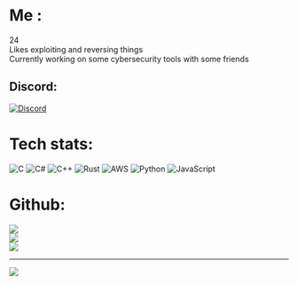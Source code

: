 # Me :
24<br>Likes exploiting and reversing things<br>Currently working on some cybersecurity tools with some friends <br>


## Discord:
[![Discord](https://img.shields.io/badge/Discord-%237289DA.svg?logo=discord&logoColor=white)](https://discord.gg/https://www.discprd.gg/cordreapers) 

# Tech stats:
![C](https://img.shields.io/badge/c-%2300599C.svg?style=for-the-badge&logo=c&logoColor=white) ![C#](https://img.shields.io/badge/c%23-%23239120.svg?style=for-the-badge&logo=c-sharp&logoColor=white) ![C++](https://img.shields.io/badge/c++-%2300599C.svg?style=for-the-badge&logo=c%2B%2B&logoColor=white) ![Rust](https://img.shields.io/badge/rust-%23000000.svg?style=for-the-badge&logo=rust&logoColor=white) ![AWS](https://img.shields.io/badge/AWS-%23FF9900.svg?style=for-the-badge&logo=amazon-aws&logoColor=white) ![Python](https://img.shields.io/badge/python-3670A0?style=for-the-badge&logo=python&logoColor=ffdd54) ![JavaScript](https://img.shields.io/badge/javascript-%23323330.svg?style=for-the-badge&logo=javascript&logoColor=%23F7DF1E)
# Github:
![](https://github-readme-stats.vercel.app/api?username=vvdsc&theme=dark&hide_border=false&include_all_commits=false&count_private=false)<br/>
![](https://github-readme-streak-stats.herokuapp.com/?user=vvdsc&theme=dark&hide_border=false)<br/>
![](https://github-readme-stats.vercel.app/api/top-langs/?username=vvdsc&theme=dark&hide_border=false&include_all_commits=false&count_private=false&layout=compact)

---
[![](https://visitcount.itsvg.in/api?id=Vivid&icon=0&color=0)](https://visitcount.itsvg.in)


